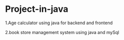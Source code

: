 # Project-in-java 
 1.Age calculator using java for backend and frontend
 
 2.book store management system using java and mySql
